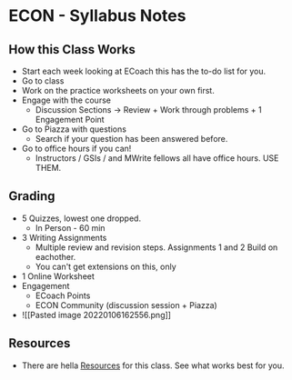 # ECON - Syllabus Notes

## How this Class Works
- Start each week looking at ECoach this has the to-do list for you. 
- Go to class
- Work on the practice worksheets on your own first. 
- Engage with the course
	- Discussion Sections -> Review + Work through problems + 1 Engagement Point
- Go to Piazza with questions
	- Search if your question has been answered before. 
- Go to office hours if you can!
	- Instructors / GSIs / and MWrite fellows all have office hours. USE THEM.


## Grading
- 5 Quizzes, lowest one dropped. 
	- In Person - 60 min
- 3 Writing Assignments
	- Multiple review and revision steps. Assignments 1 and 2 Build on eachother.
	- You can't get extensions on this, only 
- 1 Online Worksheet
- Engagement
	- ECoach Points
	- ECON Community (discussion session + Piazza)
- ![[Pasted image 20220106162556.png]]

## Resources
- There are hella [Resources](https://umich.instructure.com/courses/508768/pages/resources) for this class. See what works best for you. 